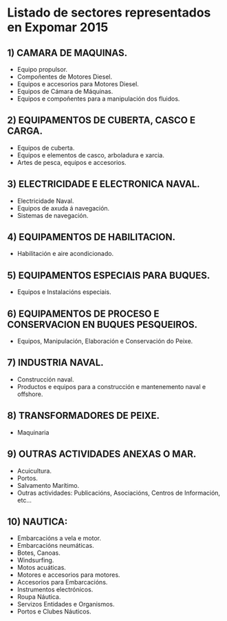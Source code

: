 # Listado de sectores representados en Expomar 2015

## 1) CAMARA DE MAQUINAS.

- Equipo propulsor.
- Compoñentes de Motores Diesel.
- Equipos e accesorios para Motores Diesel.
- Equipos de Cámara de Máquinas.
- Equipos e compoñentes para a manipulación dos fluidos.

## 2) EQUIPAMENTOS DE CUBERTA, CASCO E CARGA.

- Equipos de cuberta.
- Equipos e elementos de casco, arboladura e xarcia.
- Artes de pesca, equipos e accesorios.

## 3) ELECTRICIDADE E ELECTRONICA NAVAL.

- Electricidade Naval.
- Equipos de axuda á navegación.
- Sistemas de navegación.

## 4) EQUIPAMENTOS DE HABILITACION.

- Habilitación e aire acondicionado.

## 5) EQUIPAMENTOS ESPECIAIS PARA BUQUES.

- Equipos e Instalacións especiais.

## 6) EQUIPAMENTOS DE PROCESO E CONSERVACION EN BUQUES PESQUEIROS.

- Equipos, Manipulación, Elaboración e Conservación do Peixe.

## 7) INDUSTRIA NAVAL.

- Construcción naval.
- Productos e equipos para a construcción e mantenemento naval e offshore.

## 8) TRANSFORMADORES DE PEIXE.

- Maquinaria

## 9) OUTRAS ACTIVIDADES ANEXAS O MAR.

- Acuicultura.
- Portos.
- Salvamento Marítimo.
- Outras actividades: Publicacións, Asociacións, Centros de Información, etc...

## 10) NAUTICA:

- Embarcacións a vela e motor.
- Embarcacións neumáticas.
- Botes, Canoas.
- Windsurfing.
- Motos acuáticas.
- Motores e accesorios para motores.
- Accesorios para Embarcacións.
- Instrumentos electrónicos.
- Roupa Náutica.
- Servizos Entidades e Organismos.
- Portos e Clubes Náuticos.
